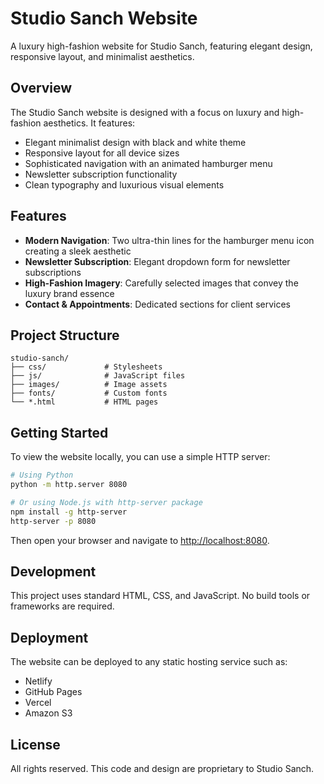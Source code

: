 # Studio Sanch Website

A luxury high-fashion website for Studio Sanch, featuring elegant design, responsive layout, and minimalist aesthetics.

## Overview

The Studio Sanch website is designed with a focus on luxury and high-fashion aesthetics. It features:

- Elegant minimalist design with black and white theme
- Responsive layout for all device sizes
- Sophisticated navigation with an animated hamburger menu
- Newsletter subscription functionality
- Clean typography and luxurious visual elements

## Features

- **Modern Navigation**: Two ultra-thin lines for the hamburger menu icon creating a sleek aesthetic
- **Newsletter Subscription**: Elegant dropdown form for newsletter subscriptions
- **High-Fashion Imagery**: Carefully selected images that convey the luxury brand essence
- **Contact & Appointments**: Dedicated sections for client services

## Project Structure

```
studio-sanch/
├── css/             # Stylesheets
├── js/              # JavaScript files
├── images/          # Image assets
├── fonts/           # Custom fonts
└── *.html           # HTML pages
```

## Getting Started

To view the website locally, you can use a simple HTTP server:

```bash
# Using Python
python -m http.server 8080

# Or using Node.js with http-server package
npm install -g http-server
http-server -p 8080
```

Then open your browser and navigate to [http://localhost:8080](http://localhost:8080).

## Development

This project uses standard HTML, CSS, and JavaScript. No build tools or frameworks are required.

## Deployment

The website can be deployed to any static hosting service such as:
- Netlify
- GitHub Pages
- Vercel
- Amazon S3

## License

All rights reserved. This code and design are proprietary to Studio Sanch.
